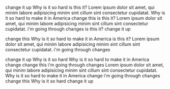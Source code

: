 change it up
Why is it so hard
is this it?
Lorem ipsum dolor sit amet, qui minim labore adipisicing minim sint cillum sint consectetur cupidatat.
Why is it so hard to make it in America
change this
is this it?
Lorem ipsum dolor sit amet, qui minim labore adipisicing minim sint cillum sint consectetur cupidatat.
i'm going through changes
is this it?
change it up

change this
Why is it so hard to make it in America
is this it?
Lorem ipsum dolor sit amet, qui minim labore adipisicing minim sint cillum sint consectetur cupidatat.
i'm going through changes

change it up
Why is it so hard
Why is it so hard to make it in America
change
change this
i'm going through changes
Lorem ipsum dolor sit amet, qui minim labore adipisicing minim sint cillum sint consectetur cupidatat.
Why is it so hard to make it in America
change
i'm going through changes
change this
Why is it so hard
change it up
